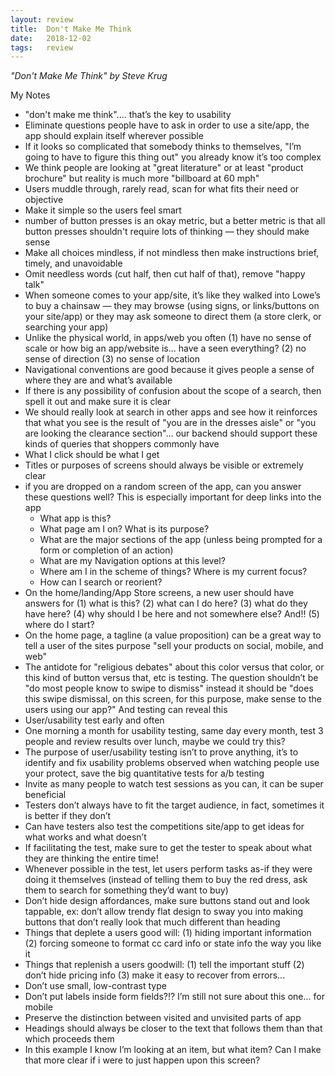 ```yaml
---
layout: review
title:  Don't Make Me Think
date:   2018-12-02 
tags:   review
---
```


_"Don't Make Me Think" by Steve Krug_

My Notes

- "don't make me think".... that’s the key to usability
- Eliminate questions people have to ask in order to use a site/app, the app should explain itself wherever possible
- If it looks so complicated that somebody thinks to themselves, "I’m going to have to figure this thing out" you already know it’s too complex
- We think people are looking at "great literature" or at least "product brochure" but reality is much more "billboard at 60 mph"
- Users muddle through, rarely read, scan for what fits their need or objective
- Make it simple so the users feel smart
- number of button presses is an okay metric, but a better metric is that all button presses shouldn't require lots of thinking — they should make sense
- Make all choices mindless, if not mindless then make instructions brief, timely, and unavoidable
- Omit needless words (cut half, then cut half of that), remove "happy talk"
- When someone comes to your app/site, it’s like they walked into Lowe’s to buy a chainsaw — they may browse (using signs, or links/buttons on your site/app) or they may ask someone to direct them (a store clerk, or searching your app)
- Unlike the physical world, in apps/web you often (1) have no sense of scale or how big an app/website is... have a seen everything? (2) no sense of direction (3) no sense of location
- Navigational conventions are good because it gives people a sense of where they are and what’s available
- If there is any possibility of confusion about the scope of a search, then spell it out and make sure it is clear
- We should really look at search in other apps and see how it reinforces that what you see is the result of "you are in the dresses aisle" or "you are looking the clearance section"... our backend should support these kinds of queries that shoppers commonly have
- What I click should be what I get
- Titles or purposes of screens should always be visible or extremely clear
- if you are dropped on a random screen of the app, can you answer these questions well? This is especially important for deep links into the app
    - What app is this?
    - What page am I on? What is its purpose?
    - What are the major sections of the app (unless being prompted for a form or completion of an action)
    - What are my Navigation options at this level?
    - Where am I in the scheme of things? Where is my current focus?
    - How can I search or reorient?
- On the home/landing/App Store screens, a new user should have answers for (1) what is this? (2) what can I do here? (3) what do they have here? (4) why should I be here and not somewhere else? And!! (5) where do I start?
- On the home page, a tagline (a value proposition) can be a great way to tell a user of the sites purpose "sell your products on social, mobile, and web"
- The antidote for "religious debates" about this color versus that color, or this kind of button versus that, etc is testing. The question shouldn’t be "do most people know to swipe to dismiss" instead it should be "does this swipe dismissal, on this screen, for this purpose, make sense to the users using our app?" And testing can reveal this
- User/usability test early and often
- One morning a month for usability testing, same day every month, test 3 people and review results over lunch, maybe we could try this?
- The purpose of user/usability testing isn’t to prove anything, it’s to identify and fix usability problems observed when watching people use your protect, save the big quantitative tests for a/b testing
- Invite as many people to watch test sessions as you can, it can be super beneficial
- Testers don’t always have to fit the target audience, in fact, sometimes it is better if they don’t
- Can have testers also test the competitions site/app to get ideas for what works and what doesn’t
- If facilitating the test, make sure to get the tester to speak about what they are thinking the entire time!
- Whenever possible in the test, let users perform tasks as-if they were doing it themselves (instead of telling them to buy the red dress, ask them to search for something they’d want to buy)
- Don’t hide design affordances, make sure buttons stand out and look tappable, ex: don’t allow trendy flat design to sway you into making buttons that don’t really look that much different than heading
- Things that deplete a users good will: (1) hiding important information (2) forcing someone to format cc card info or state info the way you like it
- Things that replenish a users goodwill: (1) tell the important stuff (2) don’t hide pricing info (3) make it easy to recover from errors...
- Don’t use small, low-contrast type
- Don’t put labels inside form fields?!? I’m still not sure about this one... for mobile
- Preserve the distinction between visited and unvisited parts of app
- Headings should always be closer to the text that follows them than that which proceeds them
- In this example I know I’m looking at an item, but what item? Can I make that more clear if i were to just happen upon this screen?
